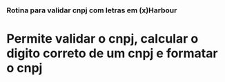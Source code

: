 ### Rotina para validar cnpj com letras em (x)Harbour

# Permite validar o cnpj, calcular o digito correto de um cnpj e formatar o cnpj